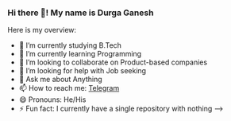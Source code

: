 ### Hi there 👋! My name is Durga Ganesh

Here is my overview:

- 🔭 I’m currently studying B.Tech
- 🌱 I’m currently learning Programming
- 👯 I’m looking to collaborate on Product-based companies
- 🤔 I’m looking for help with Job seeking
- 💬 Ask me about Anything
- 📫 How to reach me: [Telegram](https://t.me/ganesh_4)
- 😄 Pronouns: He/His
- ⚡ Fun fact: I currently have a single repository with nothing
-->
